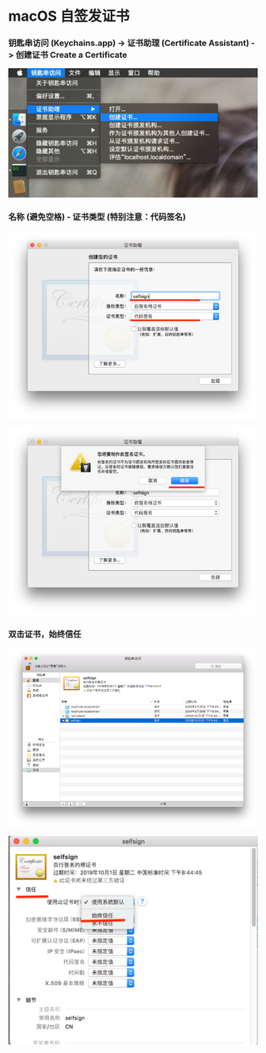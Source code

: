 # macOS 自签发证书

### 钥匙串访问 (Keychains.app) -> 证书助理 (Certificate Assistant) -> 创建证书 Create a Certificate

![](pics/one.png)

### 名称 (避免空格) - 证书类型 (特别注意：代码签名)

![](pics/two.png)

![](pics/three.png)

### 双击证书，始终信任

![](pics/four.png)

![](pics/five.png)